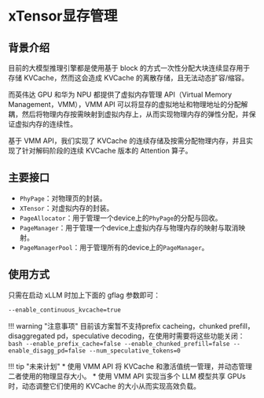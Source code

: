 # xTensor显存管理

## 背景介绍

目前的大模型推理引擎都是使用基于 block 的方式一次性分配大块连续显存用于存储 KVCache，然而这会造成 KVCache 的离散存储，且无法动态扩容/缩容。

而英伟达 GPU 和华为 NPU 都提供了虚拟内存管理 API（Virtual Memory Management，VMM），VMM API 可以将显存的虚拟地址和物理地址的分配解耦，然后将物理内存按需映射到虚拟内存上，从而实现物理内存的弹性分配，并保证虚拟内存的连续性。

基于 VMM API，我们实现了 KVCache 的连续存储及按需分配物理内存，并且实现了针对解码阶段的连续 KVCache 版本的 Attention 算子。

## 主要接口
* `PhyPage`：对物理页的封装。
* `XTensor`：对虚拟内存的封装。
* `PageAllocator`：用于管理一个device上的`PhyPage`的分配与回收。
* `PageManager`：用于管理一个device上虚拟内存与物理内存的映射与取消映射。
* `PageManagerPool`：用于管理所有的device上的`PageManager`。

## 使用方式
只需在启动 xLLM 时加上下面的 gflag 参数即可：

```bash
--enable_continuous_kvcache=true
```

!!! warning "注意事项"
    目前该方案暂不支持prefix cacheing，chunked prefill，disaggregated pd，speculative decoding，在使用时需要将这些功能关闭：
    ```bash
    --enable_prefix_cache=false
    --enable_chunked_prefill=false
    --enable_disagg_pd=false
    --num_speculative_tokens=0
    ```

!!! tip "未来计划"
    * 使用 VMM API 将 KVCache 和激活值统一管理，并动态管理二者使用的物理显存大小。
    * 使用 VMM API 实现当多个 LLM 模型共享 GPUs时，动态调整它们使用的 KVCache 的大小从而实现高效负载。

